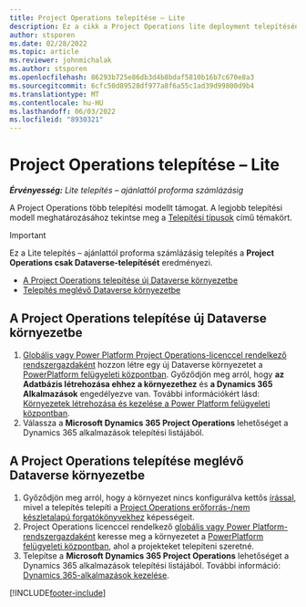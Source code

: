 ```yaml
---
title: Project Operations telepítése – Lite
description: Ez a cikk a Project Operations lite deployment telepítésének telepítéséről – a proforma számlázással való üzletelésről nyújt tájékoztatást.
author: stsporen
ms.date: 02/28/2022
ms.topic: article
ms.reviewer: johnmichalak
ms.author: stsporen
ms.openlocfilehash: 86293b725e86db3d4b8bdaf5810b16b7c670e8a3
ms.sourcegitcommit: 6cfc50d89528df977a8f6a55c1ad39d99800d9b4
ms.translationtype: MT
ms.contentlocale: hu-HU
ms.lasthandoff: 06/03/2022
ms.locfileid: "8930321"
---
```

# <a name="deploy-project-operations---lite"></a>Project Operations telepítése – Lite

_**Érvényesség:** Lite telepítés – ajánlattól proforma számlázásig_



A Project Operations több telepítési modellt támogat. A legjobb telepítési modell meghatározásához tekintse meg a [Telepítési típusok](determine-deployment-type.md) című témakört.


> [!IMPORTANT]
> Ez a Lite telepítés – ajánlattól proforma számlázásig telepítés a **Project Operations csak Dataverse-telepítését** eredményezi.

- [A Project Operations telepítése új Dataverse környezetbe](#new)
- [Telepítés meglévő Dataverse környezetbe](#existing)



## <a name="install-project-operations-to-a-new-dataverse-environment"></a><a name="new"></a> A Project Operations telepítése új Dataverse környezetbe

1. [Globális vagy Power Platform Project Operations-licenccel rendelkező rendszergazdaként](/power-platform/admin/global-service-administrators-can-administer-without-license) hozzon létre egy új Dataverse környezetet a [PowerPlatform felügyeleti központban](https://admin.powerplatform.com). Győződjön meg arról, hogy **az Adatbázis létrehozása ehhez a környezethez** és **a Dynamics 365 Alkalmazások** engedélyezve van. További információkért lásd: [Környezetek létrehozása és kezelése a Power Platform felügyeleti központban](/power-platform/admin/create-environment#create-an-environment-in-the-power-platform-admin-center).
2. Válassza a **Microsoft Dynamics 365 Project Operations** lehetőséget a Dynamics 365 alkalmazások telepítési listájából.


## <a name="install-project-operations-to-an-existing-dataverse-environment"></a><a name="existing"></a> A Project Operations telepítése meglévő Dataverse környezetbe
1. Győződjön meg arról, hogy a környezet nincs konfigurálva kettős [írással](/dynamics365/fin-ops-core/dev-itpro/data-entities/dual-write/dual-write-overview), mivel a telepítés telepíti a [Project Operations erőforrás-/nem készletalapú forgatókönyvekhez](project-operations-integrated-deployment-overview.md) képességeit.
2. Project Operations licenccel rendelkező [globális vagy Power Platform-rendszergazdaként](/power-platform/admin/global-service-administrators-can-administer-without-license) keresse meg a környezetet a [PowerPlatform felügyeleti központban](https://admin.powerplatform.com), ahol a projekteket telepíteni szeretné.
3. Telepítse a **Microsoft Dynamics 365 Project Operations** lehetőséget a Dynamics 365 alkalmazások telepítési listájából. További információ: [Dynamics 365-alkalmazások kezelése](/power-platform/admin/manage-apps).




[!INCLUDE[footer-include](../includes/footer-banner.md)]
